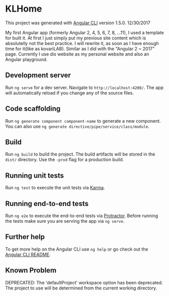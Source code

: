 # KLHome

This project was generated with [Angular CLI](https://github.com/angular/angular-cli) version 1.5.0. 12/30/2017

My first Angular app (formerly Angular 2, 4, 5, 6, 7, 8, ...11), I used a template for built it. At first I just simply put my previous site content which is absolutelly not the best practice. I will rewrite it, as soon as I have enough time for it(like as kovariLAB). Similar as I did with the "Angular 2 ~ 2017" page. Currently I use dis website as my personal website and also an Angular playground.

## Development server

Run `ng serve` for a dev server. Navigate to `http://localhost:4200/`. The app will automatically reload if you change any of the source files.

## Code scaffolding

Run `ng generate component component-name` to generate a new component. You can also use `ng generate directive/pipe/service/class/module`.

## Build

Run `ng build` to build the project. The build artifacts will be stored in the `dist/` directory. Use the `-prod` flag for a production build.

## Running unit tests

Run `ng test` to execute the unit tests via [Karma](https://karma-runner.github.io).

## Running end-to-end tests

Run `ng e2e` to execute the end-to-end tests via [Protractor](http://www.protractortest.org/).
Before running the tests make sure you are serving the app via `ng serve`.

## Further help

To get more help on the Angular CLI use `ng help` or go check out the [Angular CLI README](https://github.com/angular/angular-cli/blob/master/README.md).

## Known Problem

DEPRECATED: The 'defaultProject' workspace option has been deprecated. The project to use will be determined from the current working directory.